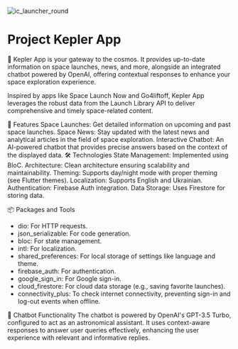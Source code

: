 
 ![ic_launcher_round](https://user-images.githubusercontent.com/87064627/227796621-c135771d-8554-40aa-b913-9aa6c96a5cf3.png)

# Project Kepler App 
📖 Kepler App is your gateway to the cosmos. It provides up-to-date information on space launches, news, and more, alongside an integrated chatbot powered by OpenAI, offering contextual responses to enhance your space exploration experience.

Inspired by apps like Space Launch Now and Go4liftoff, Kepler App leverages the robust data from the Launch Library API to deliver comprehensive and timely space-related content.

🌌 Features
Space Launches: Get detailed information on upcoming and past space launches.
Space News: Stay updated with the latest news and analytical articles in the field of space exploration.
Interactive Chatbot: An AI-powered chatbot that provides precise answers based on the context of the displayed data.
🛠️ Technologies
State Management: Implemented using BloC.
Architecture: Clean architecture ensuring scalability and maintainability.
Theming: Supports day/night mode with proper theming (see Flutter themes).
Localization: Supports English and Ukrainian.
Authentication: Firebase Auth integration.
Data Storage: Uses Firestore for storing data.

📦 Packages and Tools
- dio: For HTTP requests.
- json_serializable: For code generation.
- bloc: For state management.
- intl: For localization.
- shared_preferences: For local storage of settings like language and theme.
- firebase_auth: For authentication.
- google_sign_in: For Google sign-in.
- cloud_firestore: For cloud data storage (e.g., saving favorite launches).
- connectivity_plus: To check internet connectivity, preventing sign-in and log-out events when offline.

🤖 Chatbot Functionality
The chatbot is powered by OpenAI's GPT-3.5 Turbo, configured to act as an astronomical assistant. It uses context-aware responses to answer user queries effectively, enhancing the user experience with relevant and informative replies.
